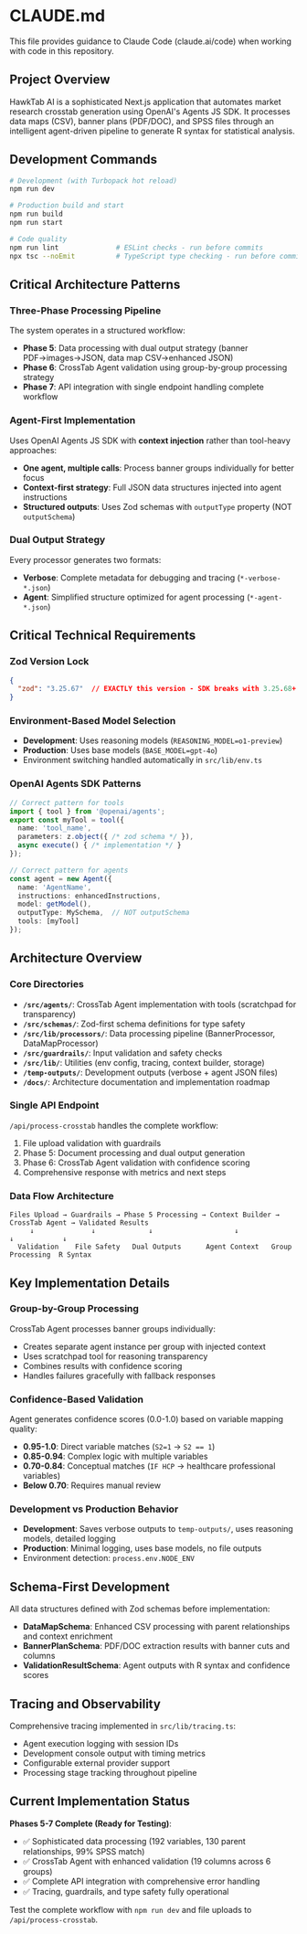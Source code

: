 # CLAUDE.md

This file provides guidance to Claude Code (claude.ai/code) when working with code in this repository.

## Project Overview

HawkTab AI is a sophisticated Next.js application that automates market research crosstab generation using OpenAI's Agents JS SDK. It processes data maps (CSV), banner plans (PDF/DOC), and SPSS files through an intelligent agent-driven pipeline to generate R syntax for statistical analysis.

## Development Commands

```bash
# Development (with Turbopack hot reload)
npm run dev

# Production build and start  
npm run build
npm run start

# Code quality
npm run lint              # ESLint checks - run before commits
npx tsc --noEmit          # TypeScript type checking - run before commits
```

## Critical Architecture Patterns

### Three-Phase Processing Pipeline
The system operates in a structured workflow:
- **Phase 5**: Data processing with dual output strategy (banner PDF→images→JSON, data map CSV→enhanced JSON)
- **Phase 6**: CrossTab Agent validation using group-by-group processing strategy  
- **Phase 7**: API integration with single endpoint handling complete workflow

### Agent-First Implementation
Uses OpenAI Agents JS SDK with **context injection** rather than tool-heavy approaches:
- **One agent, multiple calls**: Process banner groups individually for better focus
- **Context-first strategy**: Full JSON data structures injected into agent instructions
- **Structured outputs**: Uses Zod schemas with `outputType` property (NOT `outputSchema`)

### Dual Output Strategy
Every processor generates two formats:
- **Verbose**: Complete metadata for debugging and tracing (`*-verbose-*.json`)  
- **Agent**: Simplified structure optimized for agent processing (`*-agent-*.json`)

## Critical Technical Requirements

### Zod Version Lock
```json
{
  "zod": "3.25.67"  // EXACTLY this version - SDK breaks with 3.25.68+
}
```

### Environment-Based Model Selection
- **Development**: Uses reasoning models (`REASONING_MODEL=o1-preview`)
- **Production**: Uses base models (`BASE_MODEL=gpt-4o`)
- Environment switching handled automatically in `src/lib/env.ts`

### OpenAI Agents SDK Patterns
```typescript
// Correct pattern for tools
import { tool } from '@openai/agents';
export const myTool = tool({
  name: 'tool_name',
  parameters: z.object({ /* zod schema */ }),
  async execute() { /* implementation */ }
});

// Correct pattern for agents  
const agent = new Agent({
  name: 'AgentName',
  instructions: enhancedInstructions,
  model: getModel(),
  outputType: MySchema,  // NOT outputSchema
  tools: [myTool]
});
```

## Architecture Overview

### Core Directories
- **`/src/agents/`**: CrossTab Agent implementation with tools (scratchpad for transparency)
- **`/src/schemas/`**: Zod-first schema definitions for type safety
- **`/src/lib/processors/`**: Data processing pipeline (BannerProcessor, DataMapProcessor)
- **`/src/guardrails/`**: Input validation and safety checks
- **`/src/lib/`**: Utilities (env config, tracing, context builder, storage)
- **`/temp-outputs/`**: Development outputs (verbose + agent JSON files)
- **`/docs/`**: Architecture documentation and implementation roadmap

### Single API Endpoint
`/api/process-crosstab` handles the complete workflow:
1. File upload validation with guardrails
2. Phase 5: Document processing and dual output generation  
3. Phase 6: CrossTab Agent validation with confidence scoring
4. Comprehensive response with metrics and next steps

### Data Flow Architecture
```
Files Upload → Guardrails → Phase 5 Processing → Context Builder → CrossTab Agent → Validated Results
     ↓              ↓             ↓                    ↓              ↓            ↓
  Validation    File Safety   Dual Outputs      Agent Context   Group Processing  R Syntax
```

## Key Implementation Details

### Group-by-Group Processing
CrossTab Agent processes banner groups individually:
- Creates separate agent instance per group with injected context
- Uses scratchpad tool for reasoning transparency  
- Combines results with confidence scoring
- Handles failures gracefully with fallback responses

### Confidence-Based Validation
Agent generates confidence scores (0.0-1.0) based on variable mapping quality:
- **0.95-1.0**: Direct variable matches (`S2=1` → `S2 == 1`)
- **0.85-0.94**: Complex logic with multiple variables 
- **0.70-0.84**: Conceptual matches (`IF HCP` → healthcare professional variables)
- **Below 0.70**: Requires manual review

### Development vs Production Behavior
- **Development**: Saves verbose outputs to `temp-outputs/`, uses reasoning models, detailed logging
- **Production**: Minimal logging, uses base models, no file outputs
- Environment detection: `process.env.NODE_ENV`

## Schema-First Development

All data structures defined with Zod schemas before implementation:
- **DataMapSchema**: Enhanced CSV processing with parent relationships and context enrichment
- **BannerPlanSchema**: PDF/DOC extraction results with banner cuts and columns  
- **ValidationResultSchema**: Agent outputs with R syntax and confidence scores

## Tracing and Observability

Comprehensive tracing implemented in `src/lib/tracing.ts`:
- Agent execution logging with session IDs
- Development console output with timing metrics
- Configurable external provider support
- Processing stage tracking throughout pipeline

## Current Implementation Status

**Phases 5-7 Complete (Ready for Testing)**:
- ✅ Sophisticated data processing (192 variables, 130 parent relationships, 99% SPSS match)
- ✅ CrossTab Agent with enhanced validation (19 columns across 6 groups)
- ✅ Complete API integration with comprehensive error handling
- ✅ Tracing, guardrails, and type safety fully operational

Test the complete workflow with `npm run dev` and file uploads to `/api/process-crosstab`.